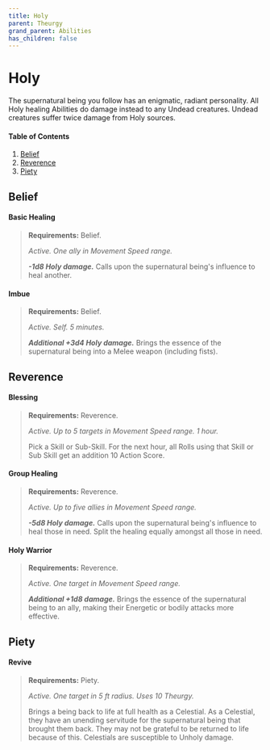 ```yaml
---
title: Holy
parent: Theurgy
grand_parent: Abilities
has_children: false
---
```


# Holy

The supernatural being you follow has an enigmatic, radiant personality. All Holy healing Abilities do damage instead to any Undead creatures. Undead creatures suffer twice damage from Holy sources.

#### Table of Contents
1. [Belief](#belief)
2. [Reverence](#reverence)
3. [Piety](#piety)

## Belief

#### Basic Healing
> **Requirements:** Belief.
>
> *Active. One ally in Movement Speed range.*
>
> ***-1d8 Holy damage.*** Calls upon the supernatural being's influence to heal another.

#### Imbue
> **Requirements:** Belief.
>
> *Active. Self. 5 minutes.*
>
> ***Additional +3d4 Holy damage.*** Brings the essence of the supernatural being into a Melee weapon (including fists).

## Reverence

#### Blessing
> **Requirements:** Reverence.
>
> *Active. Up to 5 targets in Movement Speed range. 1 hour.*
>
> Pick a Skill or Sub-Skill. For the next hour, all Rolls using that Skill or Sub Skill get an addition 10 Action Score.

#### Group Healing
> **Requirements:** Reverence.
>
> *Active. Up to five allies in Movement Speed range.*
>
> ***-5d8 Holy damage.*** Calls upon the supernatural being's influence to heal those in need. Split the healing equally amongst all those in need.

#### Holy Warrior
> **Requirements:** Reverence.
>
> *Active. One target in Movement Speed range.*
>
> ***Additional +1d8 damage.*** Brings the essence of the supernatural being to an ally, making their Energetic or bodily attacks more effective.

## Piety

#### Revive
> **Requirements:** Piety.
>
> *Active. One target in 5 ft radius. Uses 10 Theurgy.*
>
> Brings a being back to life at full health as a Celestial. As a Celestial, they have an unending servitude for the supernatural being that brought them back. They may not be grateful to be returned to life because of this. Celestials are susceptible to Unholy damage.
